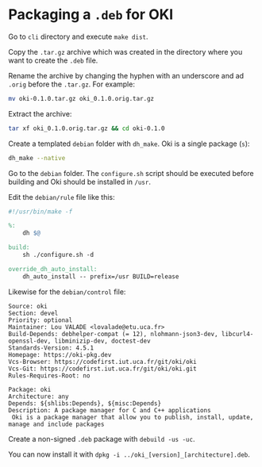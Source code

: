 # Packaging a `.deb` for OKI

Go to `cli` directory and execute `make dist`.

Copy the `.tar.gz` archive which was created in the directory where you want to create the `.deb` file.

Rename the archive by changing the hyphen with an underscore and ad `.orig` before the `.tar.gz`. For example:

```bash
mv oki-0.1.0.tar.gz oki_0.1.0.orig.tar.gz
```

Extract the archive:

```bash
tar xf oki_0.1.0.orig.tar.gz && cd oki-0.1.0
```

Create a templated `debian` folder with `dh_make`. Oki is a single package (`s`):
```bash
dh_make --native
```

Go to the `debian` folder.
The `configure.sh` script should be executed before building and Oki should be installed in `/usr`.

Edit the `debian/rule` file like this:

```Makefile
#!/usr/bin/make -f

%:
	dh $@

build:
	sh ./configure.sh -d

override_dh_auto_install:
	dh_auto_install -- prefix=/usr BUILD=release
```

Likewise for the `debian/control` file:

```
Source: oki
Section: devel
Priority: optional
Maintainer: Lou VALADE <lovalade@etu.uca.fr>
Build-Depends: debhelper-compat (= 12), nlohmann-json3-dev, libcurl4-openssl-dev, libminizip-dev, doctest-dev
Standards-Version: 4.5.1
Homepage: https://oki-pkg.dev
Vcs-Browser: https://codefirst.iut.uca.fr/git/oki/oki
Vcs-Git: https://codefirst.iut.uca.fr/git/oki/oki.git
Rules-Requires-Root: no

Package: oki
Architecture: any
Depends: ${shlibs:Depends}, ${misc:Depends}
Description: A package manager for C and C++ applications
 Oki is a package manager that allow you to publish, install, update, manage and include packages
```

Create a non-signed `.deb` package with `debuild -us -uc`.

You can now install it with `dpkg -i ../oki_[version]_[architecture].deb`.

